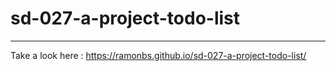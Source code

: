 # sd-027-a-project-todo-list

------------------------------------------------------------------------

Take a look here : https://ramonbs.github.io/sd-027-a-project-todo-list/
